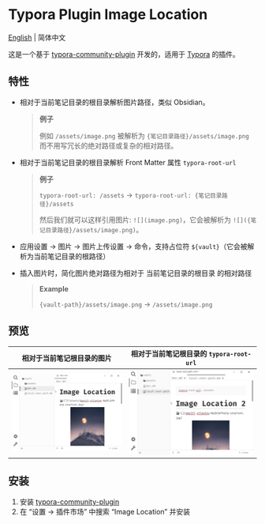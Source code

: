 # Typora Plugin Image Location

[English](./README.md) | 简体中文

这是一个基于 [typora-community-plugin][core] 开发的，适用于 [Typora](https://typora.io) 的插件。

## 特性

- 相对于当前笔记目录的根目录解析图片路径，类似 Obsidian。

  > **例子**
  >
  > 例如 `/assets/image.png` 被解析为 `{笔记目录路径}/assets/image.png` 而不用写冗长的绝对路径或复杂的相对路径。

- 相对于当前笔记目录的根目录解析 Front Matter 属性 `typora-root-url`

  > **例子**
  >
  > `typora-root-url: /assets` → `typora-root-url: {笔记目录路径}/assets`
  >
  > 然后我们就可以这样引用图片: `![](image.png)`，它会被解析为 `![]({笔记目录路径}/assets/image.png)`。

- 应用设置 → 图片 → 图片上传设置 → 命令，支持占位符 `${vault}`（它会被解析为当前笔记目录的根路径）

- 插入图片时，简化图片绝对路径为相对于 当前笔记目录的根目录 的相对路径

  > **Example**
  >
  > `{vault-path}/assets/image.png` → `/assets/image.png`

## 预览

| 相对于当前笔记根目录的图片   | 相对于当前笔记根目录的 `typora-root-url` |
|:-----------------------:|:-----------------------------------:|
| ![](./docs/assets/base.jpg) | ![](./docs/assets/local-root-path.jpg) |

## 安装

1. 安装 [typora-community-plugin][core]
2. 在 “设置 -> 插件市场” 中搜索 “Image Location” 并安装



[core]: https://github.com/typora-community-plugin/typora-community-plugin
